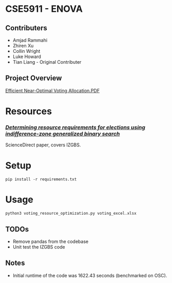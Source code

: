 # **CSE5911 - ENOVA**

## Contributers
* Amjad Rammahi
* Zhiren Xu
* Collin Wright
* Luke Howard
* Tian Liang - Original Contributer

## Project Overview

[Efficient Near-Optimal Voting Allocation.PDF](Efficient&#32;Near-Optimal&#32;Voting&#32;Allocation.pdf)

# Resources

### *[Determining resource requirements for elections using indifference-zone generalized binary search](https://www.sciencedirect.com/science/article/pii/S0360835219307120)*

ScienceDirect paper, covers IZGBS.

# Setup
```
pip install -r requirements.txt
```

# Usage
```
python3 voting_resource_optimization.py voting_excel.xlsx
```

## TODOs
* Remove pandas from the codebase
* Unit test the IZGBS code

## Notes
* Initial runtime of the code was 1622.43 seconds (benchmarked on OSC).